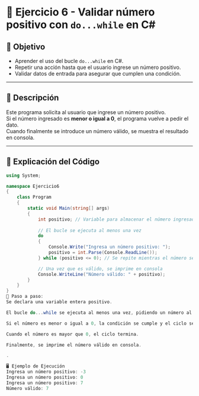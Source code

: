 # 📘 Ejercicio 6 - Validar número positivo con `do...while` en C#

## 🎯 Objetivo
- Aprender el uso del bucle `do...while` en C#.  
- Repetir una acción hasta que el usuario ingrese un número positivo.  
- Validar datos de entrada para asegurar que cumplen una condición.  

---

## 📜 Descripción
Este programa solicita al usuario que ingrese un número positivo.  
Si el número ingresado es **menor o igual a 0**, el programa vuelve a pedir el dato.  
Cuando finalmente se introduce un número válido, se muestra el resultado en consola.  

---

## 🧩 Explicación del Código

```csharp
using System;

namespace Ejercicio6
{
    class Program
    {
        static void Main(string[] args)
        {
            int positivo; // Variable para almacenar el número ingresado
            
            // El bucle se ejecuta al menos una vez
            do
            {
                Console.Write("Ingresa un número positivo: ");
                positivo = int.Parse(Console.ReadLine());
            } while (positivo <= 0); // Se repite mientras el número sea <= 0

            // Una vez que es válido, se imprime en consola
            Console.WriteLine("Número válido: " + positivo);
        }
    }
}
🔎 Paso a paso:
Se declara una variable entera positivo.

El bucle do...while se ejecuta al menos una vez, pidiendo un número al usuario.

Si el número es menor o igual a 0, la condición se cumple y el ciclo se repite.

Cuando el número es mayor que 0, el ciclo termina.

Finalmente, se imprime el número válido en consola.

.

🖥️ Ejemplo de Ejecución
Ingresa un número positivo: -3
Ingresa un número positivo: 0
Ingresa un número positivo: 7
Número válido: 7
